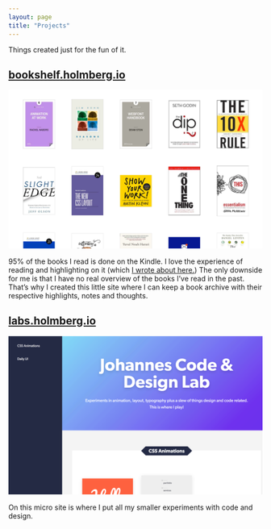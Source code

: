 ```yaml
---
layout: page
title: "Projects"
---
```


Things created just for the fun of it.

## [bookshelf.holmberg.io](https://bookshelf.holmberg.io)

[![bookshelf.holmberg.io](bookshelf.holmberg.io.png)](https://bookshelf.holmberg.io)

95% of the books I read is done on the Kindle. I love the experience of reading and highlighting on it (which [I wrote about here.](/2015/08/that-wonderful-habit-of-reading)) The only downside for me is that I have no real overview of the books I’ve read in the past. That’s why I created this little site where I can keep a book archive with their respective highlights, notes and thoughts.

## [labs.holmberg.io](https://labs.holmberg.io)

![labs.holmberg.io](labs.holmberg.io.png)

On this micro site is where I put all my smaller experiments with code and design.
